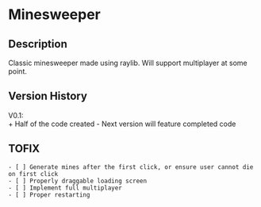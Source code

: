 # Minesweeper

## Description

Classic minesweeper made using raylib. Will support multiplayer at some point.

## Version History

V0.1:  
    + Half of the code created
    - Next version will feature completed code

## TOFIX

    - [ ] Generate mines after the first click, or ensure user cannot die on first click  
    - [ ] Properly draggable loading screen  
    - [ ] Implement full multiplayer  
    - [ ] Proper restarting